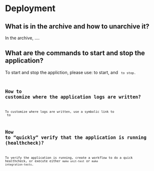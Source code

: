 # Deployment

## What is in the archive and how to unarchive it?

In the archive, ....

## What are the commands to start and stop the application?

To start and stop the appliction, please use:
<code></code> to start, and <code><code> to stop.

## How to customize where the application logs are written?

To customize where logs are written, use a symbolic link to
<code></code> to <code></code>

## How to “quickly” verify that the application is running (healthcheck)?

To verify the application is running, create a workflow to do a quick healthcheck, 
or execute either <code>make unit-test</code> or <code>make integration-tests</code>.